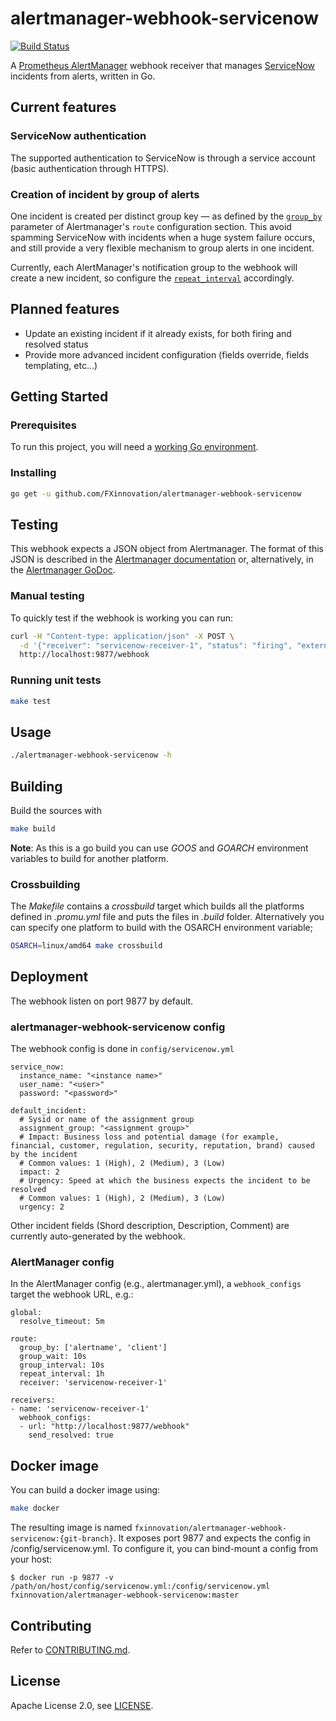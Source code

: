 # alertmanager-webhook-servicenow
[![Build Status](https://travis-ci.org/FXinnovation/alertmanager-webhook-servicenow.svg?branch=master)](https://travis-ci.org/FXinnovation/alertmanager-webhook-servicenow)

A [Prometheus AlertManager](https://github.com/prometheus/alertmanager) webhook receiver that manages [ServiceNow](https://www.servicenow.com) incidents from alerts, written in Go.

## Current features
### ServiceNow authentication
The supported authentication to ServiceNow is through a service account (basic authentication through HTTPS).

### Creation of incident by group of alerts
One incident is created per distinct group key — as defined by the [`group_by`](https://prometheus.io/docs/alerting/configuration/#<route>) parameter of Alertmanager's `route` configuration section. This avoid spamming ServiceNow with incidents when a huge system failure occurs, and still provide a very flexible mechanism to group alerts in one incident.

Currently, each AlertManager's notification group to the webhook will create a new incident, so configure the [`repeat_interval`](https://prometheus.io/docs/alerting/configuration/#<route>) accordingly.

## Planned features
- Update an existing incident if it already exists, for both firing and resolved status
- Provide more advanced incident configuration (fields override, fields templating, etc...)

## Getting Started

### Prerequisites
To run this project, you will need a [working Go environment](https://golang.org/doc/install).

### Installing
```bash
go get -u github.com/FXinnovation/alertmanager-webhook-servicenow
```

## Testing
This webhook expects a JSON object from Alertmanager. The format of this JSON is described in the [Alertmanager documentation](https://prometheus.io/docs/alerting/configuration/#<webhook_config>) or, alternatively, in the [Alertmanager GoDoc](https://godoc.org/github.com/prometheus/alertmanager/template#Data).

### Manual testing
To quickly test if the webhook is working you can run:

```bash
curl -H "Content-type: application/json" -X POST \
  -d '{"receiver": "servicenow-receiver-1", "status": "firing", "externalURL":"http://my.url", "alerts": [{"status": "firing", "labels": {"alertname": "TestAlert"}, "annotations":{"summary": "My alert summary", "description": "My alert description"} }], "groupLabels": {"alertname": "TestAlert"}}' \
  http://localhost:9877/webhook
```

### Running unit tests
```bash
make test
```

## Usage
```bash
./alertmanager-webhook-servicenow -h
```
## Building
Build the sources with 
```bash
make build
```
**Note**: As this is a go build you can use _GOOS_ and _GOARCH_ environment variables to build for another platform.
### Crossbuilding
The _Makefile_ contains a _crossbuild_ target which builds all the platforms defined in _.promu.yml_ file and puts the files in _.build_ folder. Alternatively you can specify one platform to build with the OSARCH environment variable;
```bash
OSARCH=linux/amd64 make crossbuild
```
## Deployment
The webhook listen on port 9877 by default.

### alertmanager-webhook-servicenow config
The webhook config is done in `config/servicenow.yml`

```
service_now:
  instance_name: "<instance name>"
  user_name: "<user>"
  password: "<password>"

default_incident:
  # Sysid or name of the assignment group
  assignment_group: "<assignment group>"
  # Impact: Business loss and potential damage (for example, financial, customer, regulation, security, reputation, brand) caused by the incident
  # Common values: 1 (High), 2 (Medium), 3 (Low)
  impact: 2
  # Urgency: Speed at which the business expects the incident to be resolved
  # Common values: 1 (High), 2 (Medium), 3 (Low)
  urgency: 2
```

Other incident fields (Shord description, Description, Comment) are currently auto-generated by the webhook.

### AlertManager config
In the AlertManager config (e.g., alertmanager.yml), a `webhook_configs` target the webhook URL, e.g.:

```
global:
  resolve_timeout: 5m

route:
  group_by: ['alertname', 'client']
  group_wait: 10s
  group_interval: 10s
  repeat_interval: 1h
  receiver: 'servicenow-receiver-1'

receivers:
- name: 'servicenow-receiver-1'
  webhook_configs:
  - url: "http://localhost:9877/webhook"
    send_resolved: true
```


## Docker image
You can build a docker image using:
```bash
make docker
```
The resulting image is named `fxinnovation/alertmanager-webhook-servicenow:{git-branch}`.
It exposes port 9877 and expects the config in /config/servicenow.yml. To configure it, you can bind-mount a config from your host: 

```
$ docker run -p 9877 -v /path/on/host/config/servicenow.yml:/config/servicenow.yml fxinnovation/alertmanager-webhook-servicenow:master
```

## Contributing
Refer to [CONTRIBUTING.md](https://github.com/FXinnovation/alertmanager-webhook-servicenow/blob/master/CONTRIBUTING.md).

## License
Apache License 2.0, see [LICENSE](https://github.com/FXinnovation/alertmanager-webhook-servicenow/blob/master/LICENSE).
